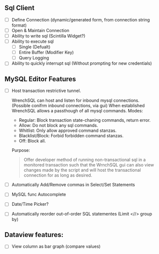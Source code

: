 Sql Client
----

- [ ] Define Connection (dynamic/generated form, from connection string format)
- [ ] Open & Maintain Connection
- [ ] Ability to write sql (Scintilla Widget?)
- [ ] Ability to execute sql
  - [ ] Single (Defualt)
  - [ ] Entire Buffer (Modifier Key)
  - [ ] Query Logging
- [ ] Ability to quickly interrupt sql (Without prompting for new credentials)

MySQL Editor Features
----
- [ ] Host transaction restrictive tunnel.
  
    WrenchSQL can host and listen for inbound mysql connections. (Possible conifrm inbound connections, via gui)
    When established WrenchSQL allows a passthough of all mysql commands.
    Modes:
    - Regular: Block transaction state-chaning commands, return error.
    - Allow: Do not block any sql commands.
    - Whitlist: Only allow approved command stanzas.
    - Blacklist/Block:  Forbid forbidden command stanzas.
    - Off: Block all.
    
    Purpose:

    > Offer developer method of running non-transactional sql in a monitored transaction such that the WrnchSQL gui can also view changes made by the script and will host the transactional connection for as long as desired.
- [ ] Automatically Add/Remove commas in Select/Set Statements
- [ ] MySQL func Autocomplete
- [ ] Date/Time Picker?
- [ ] Automatically reorder out-of-order SQL statementes (Limit <//> group by)

Dataview features:
----

 - [ ] View column as bar graph (compare values)
